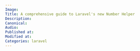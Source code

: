 ```yaml
---
Image: 
Title: A comprehensive guide to Laravel's new Number Helper
Description:
Canonical: 
Audio:
Published at:
Modified at:
Categories: laravel
---
```

